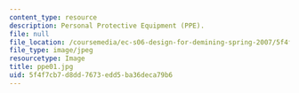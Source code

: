 ```yaml
---
content_type: resource
description: Personal Protective Equipment (PPE).
file: null
file_location: /coursemedia/ec-s06-design-for-demining-spring-2007/5f4f7cb7d8dd7673edd5ba36deca79b6_ppe01.jpg
file_type: image/jpeg
resourcetype: Image
title: ppe01.jpg
uid: 5f4f7cb7-d8dd-7673-edd5-ba36deca79b6
---
```


